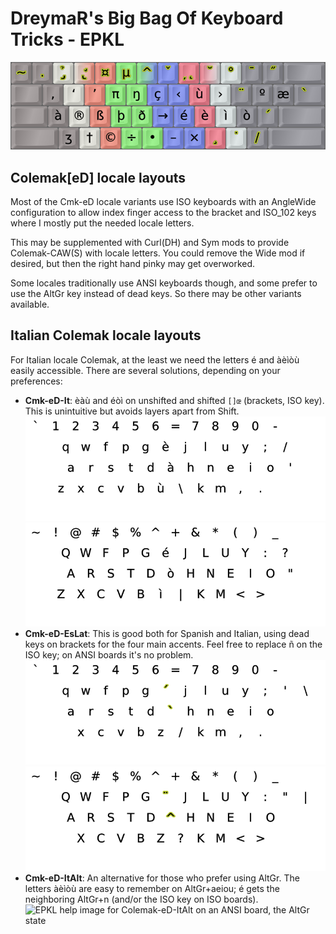 DreymaR's Big Bag Of Keyboard Tricks - EPKL
===========================================

![EPKL help image for Colemak-eD-ItAlt on an ANSI board, the AltGr state](../Cmk-eD-ItAlt_ANS/Cmk-ItAlt_ANS_s6_EPKL.png)
  
  
Colemak[eD] locale layouts
--------------------------
Most of the Cmk-eD locale variants use ISO keyboards with an AngleWide configuration to allow index finger access to the bracket and ISO_102 keys where I mostly put the needed locale letters.
  
This may be supplemented with Curl(DH) and Sym mods to provide Colemak-CAW(S) with locale letters. You could remove the Wide mod if desired, but then the right hand pinky may get overworked.
  
Some locales traditionally use ANSI keyboards though, and some prefer to use the AltGr key instead of dead keys. So there may be other variants available.

Italian Colemak locale layouts
------------------------------
For Italian locale Colemak, at the least we need the letters é and àèìòù easily accessible. There are several solutions, depending on your preferences:
- **Cmk-eD-It**: èàù and éòì on unshifted and shifted `[]œ` (brackets, ISO key). This is unintuitive but avoids layers apart from Shift.
	![EPKL help image for Colemak-eD-It AngleWide on an ISO board, unshifted state](../Cmk-eD-It_ISO_AWide/state0.png)
	![EPKL help image for Colemak-eD-It AngleWide on an ISO board, shifted state](../Cmk-eD-It_ISO_AWide/state1.png)
- **Cmk-eD-EsLat**: This is good both for Spanish and Italian, using dead keys on brackets for the four main accents. Feel free to replace ñ on the ISO key; on ANSI boards it's no problem.
	![EPKL help image for Colemak-eD-EsLat AngleWide on an ANSI board, unshifted state](../Cmk-eD-EsLat_ANS_AWide/state0.png)
	![EPKL help image for Colemak-eD-EsLat AngleWide on an ANSI board, shifted state](../Cmk-eD-EsLat_ANS_AWide/state1.png)
- **Cmk-eD-ItAlt**: An alternative for those who prefer using AltGr. The letters àèìòù are easy to remember on AltGr+aeiou; é gets the neighboring AltGr+n (and/or the ISO key on ISO boards).
	![EPKL help image for Colemak-eD-ItAlt on an ANSI board, the AltGr state](../Cmk-eD-ItAlt_ANS/Cmk-ItAlt_ANS-CA_s6_EPKL.png)

